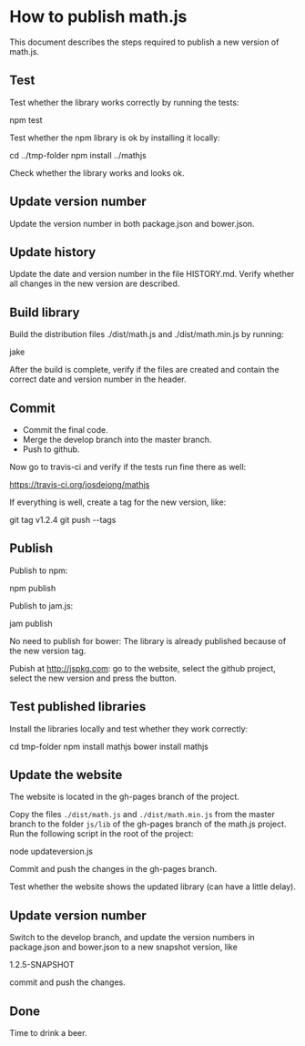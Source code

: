 # How to publish math.js

This document describes the steps required to publish a new version of math.js.


## Test

Test whether the library works correctly by running the tests:

  npm test

Test whether the npm library is ok by installing it locally:

  cd ../tmp-folder
  npm install ../mathjs

Check whether the library works and looks ok.


## Update version number

Update the version number in both package.json and bower.json.


## Update history

Update the date and version number in the file HISTORY.md. Verify whether all
changes in the new version are described.


## Build library

Build the distribution files ./dist/math.js and ./dist/math.min.js by running:

  jake

After the build is complete, verify if the files are created and contain the
correct date and version number in the header.


## Commit

- Commit the final code.
- Merge the develop branch into the master branch.
- Push to github.

Now go to travis-ci and verify if the tests run fine there as well:

  https://travis-ci.org/josdejong/mathjs

If everything is well, create a tag for the new version, like:

  git tag v1.2.4
  git push --tags


## Publish

Publish to npm:

  npm publish

Publish to jam.js:

  jam publish

No need to publish for bower: The library is already published because of the
new version tag.

Pubish at http://jspkg.com: go to the website, select the github project,
select the new version and press the button.


## Test published libraries

Install the libraries locally and test whether they work correctly:

  cd tmp-folder
  npm install mathjs
  bower install mathjs


## Update the website

The website is located in the gh-pages branch of the project.

Copy the files `./dist/math.js` and `./dist/math.min.js` from the master branch
to the folder `js/lib` of the gh-pages branch of the math.js project.
Run the following script in the root of the project:

  node updateversion.js

Commit and push the changes in the gh-pages branch.

Test whether the website shows the updated library (can have a little delay).


## Update version number

Switch to the develop branch, and update the version numbers in package.json and
bower.json to a new snapshot version, like

  1.2.5-SNAPSHOT

commit and push the changes.


## Done

Time to drink a beer.

